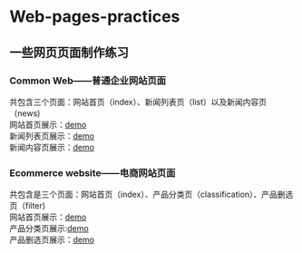 # Web-pages-practices

<h2>一些网页页面制作练习</h2>

<h3>Common Web——普通企业网站页面</h3>
共包含三个页面：网站首页（index）、新闻列表页（list）以及新闻内容页（news)<br>
网站首页展示：<a href="https://today666.github.io/Web-pages-practices/Common%20Web/index.html" target="_blank">demo</a><br>
新闻列表页展示：<a href="https://today666.github.io/Web-pages-practices/Common%20Web/list.html">demo</a><br>
新闻内容页展示：<a href="https://today666.github.io/Web-pages-practices/Common%20Web/news.html">demo</a><br>

<h3>Ecommerce website——电商网站页面</h3>
共包含是三个页面：网站首页（index）、产品分类页（classification）、产品删选页（filter)<br>
网站首页展示：<a href="https://today666.github.io/Web-pages-practices/Ecommerce%20website/index.html">demo</a><br>
产品分类页展示:<a href="https://today666.github.io/Web-pages-practices/Ecommerce%20website/classification.html">demo</a><br>
产品删选页展示：<a href="https://today666.github.io/Web-pages-practices/Ecommerce%20website/filter.html">demo</a><br>
